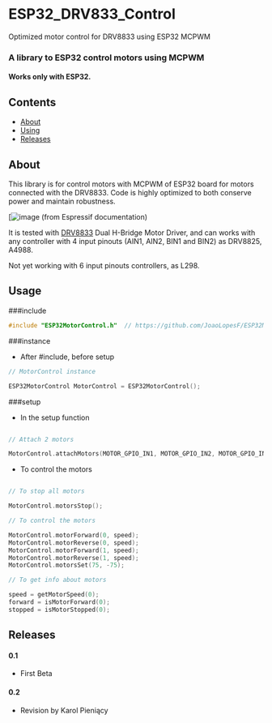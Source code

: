 # ESP32_DRV833_Control
Optimized motor control for DRV8833 using ESP32 MCPWM

### A library to ESP32 control motors using MCPWM

#### Works only with ESP32.

## Contents
 - [About](#about)
 - [Using](#usage)
 - [Releases](#releases)

## About

This library is for control motors with MCPWM of ESP32 board for motors connected with the DRV8833. Code is highly optimized to
both conserve power and maintain robustness.

[![image](https://docs.espressif.com/projects/esp-idf/en/latest/_images/mcpwm-brushed-dc-control.png)
(from Espressif documentation)

It is tested with [DRV8833](http://www.ti.com/lit/ds/symlink/drv8833.pdf) Dual H-Bridge Motor Driver,
and can works with any controller with 4 input pinouts (AIN1, AIN2, BIN1 and BIN2) as DRV8825, A4988.

Not yet working with 6 input pinouts controllers, as L298.


## Usage

###include

```cpp
#include "ESP32MotorControl.h" 	// https://github.com/JoaoLopesF/ESP32MotorControl
```
###instance
- After #include, before setup
```cpp
// MotorControl instance

ESP32MotorControl MotorControl = ESP32MotorControl();
```
###setup

- In the setup function
```cpp

// Attach 2 motors

MotorControl.attachMotors(MOTOR_GPIO_IN1, MOTOR_GPIO_IN2, MOTOR_GPIO_IN3, MOTOR_GPIO_IN4);

```
- To control the motors

```cpp

// To stop all motors

MotorControl.motorsStop();

// To control the motors

MotorControl.motorForward(0, speed);
MotorControl.motorReverse(0, speed);
MotorControl.motorForward(1, speed);
MotorControl.motorReverse(1, speed);
MotorControl.motorsSet(75, -75);

// To get info about motors

speed = getMotorSpeed(0);
forward = isMotorForward(0);
stopped = isMotorStopped(0);

```

## Releases

#### 0.1
- First Beta
#### 0.2
- Revision by Karol Pieniący

